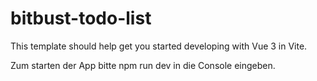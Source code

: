 # bitbust-todo-list

This template should help get you started developing with Vue 3 in Vite.

Zum starten der App bitte npm run dev in die Console eingeben.
